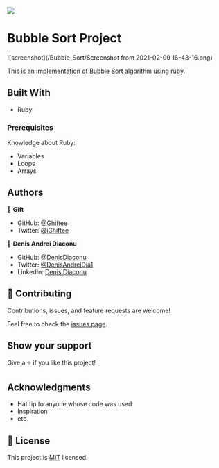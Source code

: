 ![](https://img.shields.io/badge/Microverse-blueviolet)

# Bubble Sort Project

![screenshot](/Bubble_Sort/Screenshot from 2021-02-09 16-43-16.png)

This is an implementation of Bubble Sort algorithm using ruby.

## Built With

- Ruby



### Prerequisites
Knowledge about Ruby:
- Variables
- Loops
- Arrays


## Authors

👤 **Gift**

- GitHub: [@Ghiftee](https://github.com/Ghiftee)
- Twitter: [@iGhiftee](https://twitter.com/iGhiftee)

👤 **Denis Andrei Diaconu**

- GitHub: [@DenisDiaconu](https://github.com/denisdiaconu)
- Twitter: [@DenisAndreiDia1](https://twitter.com/DenisAndreiDia1)
- LinkedIn: [Denis Diaconu](https://www.linkedin.com/in/denis-diaconu-1394091b7/)

## 🤝 Contributing

Contributions, issues, and feature requests are welcome!

Feel free to check the [issues page](issues/).

## Show your support

Give a ⭐️ if you like this project!

## Acknowledgments

- Hat tip to anyone whose code was used
- Inspiration
- etc

## 📝 License

This project is [MIT](https://choosealicense.com/licenses/mit/) licensed.
